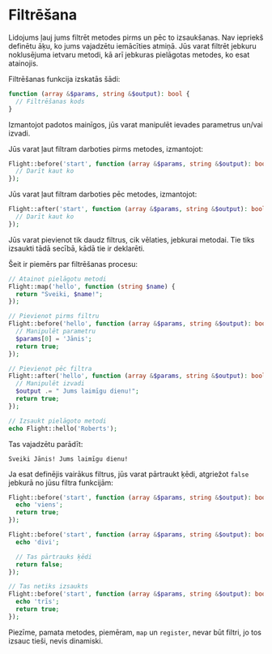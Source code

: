 # Filtrēšana

Lidojums ļauj jums filtrēt metodes pirms un pēc to izsaukšanas. Nav iepriekš definētu āķu, ko jums vajadzētu iemācīties atmiņā. Jūs varat filtrēt jebkuru noklusējuma ietvaru metodi, kā arī jebkuras pielāgotas metodes, ko esat atainojis.

Filtrēšanas funkcija izskatās šādi:

```php
function (array &$params, string &$output): bool {
  // Filtrēšanas kods
}
```

Izmantojot padotos mainīgos, jūs varat manipulēt ievades parametrus un/vai izvadi.

Jūs varat ļaut filtram darboties pirms metodes, izmantojot:

```php
Flight::before('start', function (array &$params, string &$output): bool {
  // Darīt kaut ko
});
```

Jūs varat ļaut filtram darboties pēc metodes, izmantojot:

```php
Flight::after('start', function (array &$params, string &$output): bool {
  // Darīt kaut ko
});
```

Jūs varat pievienot tik daudz filtrus, cik vēlaties, jebkurai metodai. Tie tiks izsaukti tādā secībā, kādā tie ir deklarēti.

Šeit ir piemērs par filtrēšanas procesu:

```php
// Atainot pielāgotu metodi
Flight::map('hello', function (string $name) {
  return "Sveiki, $name!";
});

// Pievienot pirms filtru
Flight::before('hello', function (array &$params, string &$output): bool {
  // Manipulēt parametru
  $params[0] = 'Jānis';
  return true;
});

// Pievienot pēc filtra
Flight::after('hello', function (array &$params, string &$output): bool {
  // Manipulēt izvadi
  $output .= " Jums laimīgu dienu!";
  return true;
});

// Izsaukt pielāgoto metodi
echo Flight::hello('Roberts');
```

Tas vajadzētu parādīt:

```
Sveiki Jānis! Jums laimīgu dienu!
```

Ja esat definējis vairākus filtrus, jūs varat pārtraukt ķēdi, atgriežot `false`
jebkurā no jūsu filtra funkcijām:

```php
Flight::before('start', function (array &$params, string &$output): bool {
  echo 'viens';
  return true;
});

Flight::before('start', function (array &$params, string &$output): bool {
  echo 'divi';

  // Tas pārtrauks ķēdi
  return false;
});

// Tas netiks izsaukts
Flight::before('start', function (array &$params, string &$output): bool {
  echo 'trīs';
  return true;
});
```

Piezīme, pamata metodes, piemēram, `map` un `register`, nevar būt filtri, jo
tos izsauc tieši, nevis dinamiski.